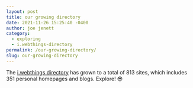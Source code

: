 ```yaml
---
layout: post
title: our growing directory
date: 2021-11-26 15:25:40 -0400
author: joe jenett
category:
  - exploring
  - i.webthings-directory
permalink: /our-growing-directory/
slug: our-growing-directory
---
```

The <a title="i.webthings directory" href="https://directory.joejenett.com/">i.webthings directory</a> has grown to a total of 813 sites, which includes 351 personal homepages and blogs. Explore! 😎